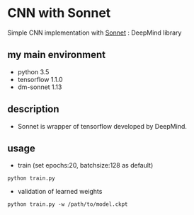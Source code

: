 # CNN with Sonnet
Simple CNN implementation with [Sonnet](https://github.com/deepmind/sonnet) : DeepMind library

## my main environment
- python 3.5
- tensorflow 1.1.0
- dm-sonnet 1.13

## description

- Sonnet is wrapper of tensorflow developed by DeepMind.

## usage
- train (set epochs:20, batchsize:128 as default)

```
python train.py
```

- validation of learned weights

```
python train.py -w /path/to/model.ckpt
```
